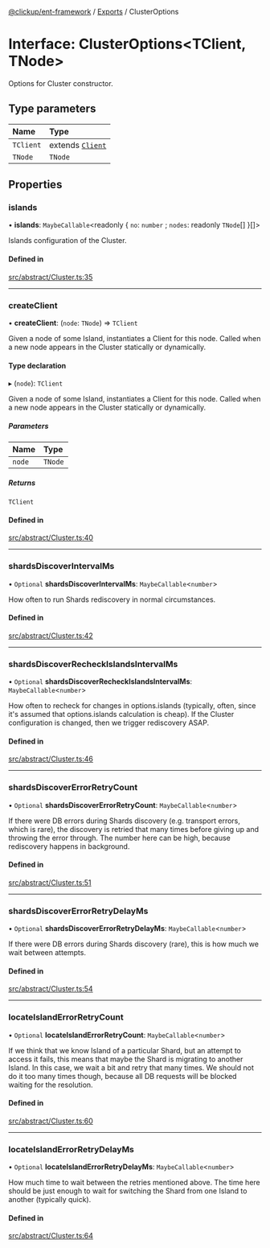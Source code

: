 [@clickup/ent-framework](../README.md) / [Exports](../modules.md) / ClusterOptions

# Interface: ClusterOptions\<TClient, TNode\>

Options for Cluster constructor.

## Type parameters

| Name | Type |
| :------ | :------ |
| `TClient` | extends [`Client`](../classes/Client.md) |
| `TNode` | `TNode` |

## Properties

### islands

• **islands**: `MaybeCallable`\<readonly \{ `no`: `number` ; `nodes`: readonly `TNode`[]  }[]\>

Islands configuration of the Cluster.

#### Defined in

[src/abstract/Cluster.ts:35](https://github.com/clickup/ent-framework/blob/master/src/abstract/Cluster.ts#L35)

___

### createClient

• **createClient**: (`node`: `TNode`) => `TClient`

Given a node of some Island, instantiates a Client for this node. Called
when a new node appears in the Cluster statically or dynamically.

#### Type declaration

▸ (`node`): `TClient`

Given a node of some Island, instantiates a Client for this node. Called
when a new node appears in the Cluster statically or dynamically.

##### Parameters

| Name | Type |
| :------ | :------ |
| `node` | `TNode` |

##### Returns

`TClient`

#### Defined in

[src/abstract/Cluster.ts:40](https://github.com/clickup/ent-framework/blob/master/src/abstract/Cluster.ts#L40)

___

### shardsDiscoverIntervalMs

• `Optional` **shardsDiscoverIntervalMs**: `MaybeCallable`\<`number`\>

How often to run Shards rediscovery in normal circumstances.

#### Defined in

[src/abstract/Cluster.ts:42](https://github.com/clickup/ent-framework/blob/master/src/abstract/Cluster.ts#L42)

___

### shardsDiscoverRecheckIslandsIntervalMs

• `Optional` **shardsDiscoverRecheckIslandsIntervalMs**: `MaybeCallable`\<`number`\>

How often to recheck for changes in options.islands (typically, often,
since it's assumed that options.islands calculation is cheap). If the
Cluster configuration is changed, then we trigger rediscovery ASAP.

#### Defined in

[src/abstract/Cluster.ts:46](https://github.com/clickup/ent-framework/blob/master/src/abstract/Cluster.ts#L46)

___

### shardsDiscoverErrorRetryCount

• `Optional` **shardsDiscoverErrorRetryCount**: `MaybeCallable`\<`number`\>

If there were DB errors during Shards discovery (e.g. transport errors,
which is rare), the discovery is retried that many times before giving up
and throwing the error through. The number here can be high, because
rediscovery happens in background.

#### Defined in

[src/abstract/Cluster.ts:51](https://github.com/clickup/ent-framework/blob/master/src/abstract/Cluster.ts#L51)

___

### shardsDiscoverErrorRetryDelayMs

• `Optional` **shardsDiscoverErrorRetryDelayMs**: `MaybeCallable`\<`number`\>

If there were DB errors during Shards discovery (rare), this is how much
we wait between attempts.

#### Defined in

[src/abstract/Cluster.ts:54](https://github.com/clickup/ent-framework/blob/master/src/abstract/Cluster.ts#L54)

___

### locateIslandErrorRetryCount

• `Optional` **locateIslandErrorRetryCount**: `MaybeCallable`\<`number`\>

If we think that we know Island of a particular Shard, but an attempt to
access it fails, this means that maybe the Shard is migrating to another
Island. In this case, we wait a bit and retry that many times. We should
not do it too many times though, because all DB requests will be blocked
waiting for the resolution.

#### Defined in

[src/abstract/Cluster.ts:60](https://github.com/clickup/ent-framework/blob/master/src/abstract/Cluster.ts#L60)

___

### locateIslandErrorRetryDelayMs

• `Optional` **locateIslandErrorRetryDelayMs**: `MaybeCallable`\<`number`\>

How much time to wait between the retries mentioned above. The time here
should be just enough to wait for switching the Shard from one Island to
another (typically quick).

#### Defined in

[src/abstract/Cluster.ts:64](https://github.com/clickup/ent-framework/blob/master/src/abstract/Cluster.ts#L64)

